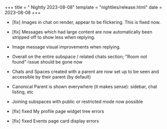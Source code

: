 +++
title = " Nightly 2023-08-08"
template = "nightlies/release.html"
date = 2023-08-08
+++

- [fix] Images in chat on render, appear to be flickering. This is fixed now.
- [fix] Messages which had large content are now automatically been stripped off to show less when replying.
- Image message visual improvements when replying.

- Overall on the entire subspace / related chats section; "Room not found"-issue should be gone now
- Chats and Spaces created with a parent are now set up to be seen and accessible by their parent (by default)
- Canonical Parent is shown everywhere (it makes sense): sidebar, chat listing, etc
- Joining subspaces with public or restricted mode now possible

- [fix] fixed My profile page widget tree errors 
- [fix] fixed Events page card display errors 

